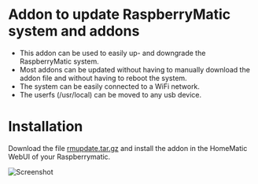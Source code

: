 # Addon to update RaspberryMatic system and addons
* This addon can be used to easily up- and downgrade the RaspberryMatic system.
* Most addons can be updated without having to manually download the addon file and without having to reboot the system.
* The system can be easily connected to a WiFi network.
* The userfs (/usr/local) can be moved to any usb device.

# Installation

Download the file [rmupdate.tar.gz](rmupdate.tar.gz) and install the addon in the HomeMatic WebUI of your Raspberrymatic.

![Screenshot](./_doc/rmupdate-screenshot.png)

